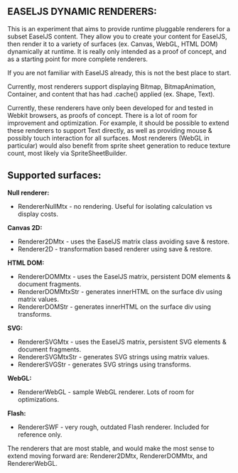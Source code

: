 ## EASELJS DYNAMIC RENDERERS:

This is an experiment that aims to provide runtime pluggable renderers for a subset EaselJS content. They allow you to create your content for EaselJS, then render it to a variety of surfaces (ex. Canvas, WebGL, HTML DOM) dynamically at runtime. It is really only intended as a proof of concept, and as a starting point for more complete renderers.

If you are not familiar with EaselJS already, this is not the best place to start.

Currently, most renderers support displaying Bitmap, BitmapAnimation, Container, and content that has had .cache() applied (ex. Shape, Text). 

Currently, these renderers have only been developed for and tested in Webkit browsers, as proofs of concept. There is a lot of room for improvement and optimization. For example, it should be possible to extend these renderers to support Text directly, as well as providing mouse & possibly touch interaction for all surfaces. Most renderers (WebGL in particular) would also benefit from sprite sheet generation to reduce texture count, most likely via SpriteSheetBuilder.

## Supported surfaces:

**Null renderer:**
* RendererNullMtx - no rendering. Useful for isolating calculation vs display costs.

**Canvas 2D:**
* Renderer2DMtx - uses the EaselJS matrix class avoiding save & restore.
* Renderer2D - transformation based renderer using save & restore.

**HTML DOM:**
* RendererDOMMtx - uses the EaselJS matrix, persistent DOM elements & document fragments.
* RendererDOMMtxStr - generates innerHTML on the surface div using matrix values.
* RendererDOMStr - generates innerHTML on the surface div using transforms.

**SVG:**
* RendererSVGMtx - uses the EaselJS matrix, persistent SVG elements & document fragments.
* RendererSVGMtxStr - generates SVG strings using matrix values.
* RendererSVGStr - generates SVG strings using transforms.

**WebGL:**
* RendererWebGL - sample WebGL renderer. Lots of room for optimizations.

**Flash:**
* RendererSWF - very rough, outdated Flash renderer. Included for reference only.

The renderers that are most stable, and would make the most sense to extend moving forward are: Renderer2DMtx, RendererDOMMtx, and RendererWebGL.